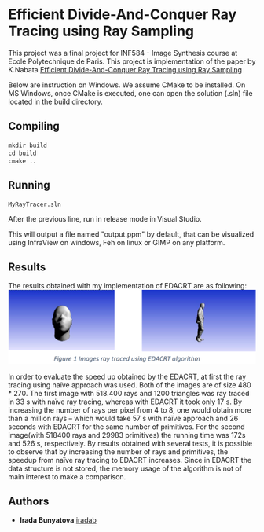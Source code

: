 # Efficient Divide-And-Conquer Ray Tracing using Ray Sampling

This project was a final project for INF584 - Image Synthesis course at Ecole Polytechnique de Paris. This project is implementation of the paper by K.Nabata [Efficient Divide-And-Conquer Ray Tracing using Ray Sampling](http://nishitalab.org/user/UEI/publication/Nabata_HPG2013.pdf)


Below are instruction on Windows. We assume CMake to be installed. On MS Windows, once CMake is executed, one can open the solution (.sln) file located in the build directory.

## Compiling

```
mkdir build
cd build
cmake ..
```

## Running 

```
MyRayTracer.sln
```
After the previous line, run in release mode in Visual Studio.

This will output a file named "output.ppm" by default, that can be visualized using InfraView on windows, Feh on linux or GIMP on any platform.

## Results
The results obtained with my implementation of EDACRT are as following:
![alt text](https://github.com/iradab/Efficient-Divide-And-Conquer-Ray-Tracing/blob/main/EDACRT.png)

In order to evaluate the speed up obtained by the EDACRT, at first the ray tracing using naïve approach 
was used. Both of the images are of size 480 * 270. The first image with 518.400 rays and 1200 triangles 
was ray traced in 33 s with naïve ray tracing, whereas with EDACRT it took only 17 s. By increasing the 
number of rays per pixel from 4 to 8, one would obtain more than a million rays – which would take 57 s
with naïve approach and 26 seconds with EDACRT for the same number of primitives. For the second 
image(with 518400 rays and 29983 primitives) the running time was 172s and 526 s, respectively.
By results obtained with several tests, it is possible to observe that by increasing the number of rays and 
primitives, the speedup from naïve ray tracing to EDACRT increases. Since in EDACRT the data 
structure is not stored, the memory usage of the algorithm is not of main interest to make a comparison.


## Authors

* **Irada Bunyatova**     [iradab](https://github.com/iradab)
